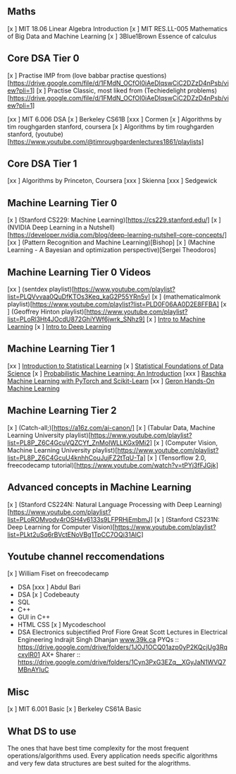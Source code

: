 ## Maths
[x ] MIT 18.06 Linear Algebra Introduction
[x ] MIT RES.LL-005 Mathematics of Big Data and Machine Learning
[x ] 3Blue1Brown Essence of calculus  




## Core DSA Tier 0
[x ] Practise IMP from (love babbar practise questions)[https://drive.google.com/file/d/1FMdN_OCfOI0iAeDlqswCiC2DZzD4nPsb/view?pli=1]
[x ] Practise Classic, most liked from (Techiedelight problems)[https://drive.google.com/file/d/1FMdN_OCfOI0iAeDlqswCiC2DZzD4nPsb/view?pli=1]

[xx ] MIT 6.006 DSA
[x ] Berkeley CS61B
[xxx ] Cormen
[x ] Algorithms by tim roughgarden stanford, coursera
[x ] Algorithms by tim roughgarden stanford, (youtube)[https://www.youtube.com/@timroughgardenlectures1861/playlists]


## Core DSA Tier 1
[xx ] Algorithms by Princeton, Coursera
[xxx ] Skienna
[xxx ] Sedgewick




## Machine Learning Tier 0
[x ] (Stanford CS229: Machine Learning)[https://cs229.stanford.edu/]
[x ] (NVIDIA Deep Learning in a Nutshell)[https://developer.nvidia.com/blog/deep-learning-nutshell-core-concepts/]
[xx ] (Pattern Recognition and Machine Learning)[Bishop]
[x ] (Machine Learning - A Bayesian and optimization perspective)[Sergei Theodoros]


## Machine Learning Tier 0 Videos
[xx ] (sentdex playlist)[https://www.youtube.com/playlist?list=PLQVvvaa0QuDfKTOs3Keq_kaG2P55YRn5v]
[x ] (mathematicalmonk playlist)[https://www.youtube.com/playlist?list=PLD0F06AA0D2E8FFBA]
[x ] (Geoffrey Hinton playlist)[https://www.youtube.com/playlist?list=PLoRl3Ht4JOcdU872GhiYWf6jwrk_SNhz9]
[x ] [Intro to Machine Learning](https://www.youtube.com/playlist?list=PLTKMiZHVd_2KyGirGEvKlniaWeLOHhUF3)
[x ] [Intro to Deep Learning](https://www.youtube.com/playlist?list=PLTKMiZHVd_2KyGirGEvKlniaWeLOHhUF3)




## Machine Learning Tier 1
[xx ] [Introduction to Statistical Learning](https://www.statlearning.com/)
[x ] [Statistical Foundations of Data Science](https://dokumen.pub/statistical-foundations-of-data-science-1nbsped-1466510846-9781466510845-1466510854-9781466510852-0429527616-9780429527616-0367512629-9780367512620-0429542313-9780429542312-0429096283-9780429096280.html)
[x ] [Probabilistic Machine Learning: An Introduction](https://probml.github.io/pml-book/book1.html)
[xxx ] [Raschka Machine Learning with PyTorch and Scikit-Learn](https://sebastianraschka.com/blog/2022/ml-pytorch-book.html)
[xx ] [Geron Hands-On Machine Learning](https://www.oreilly.com/library/view/hands-on-machine-learning/9781492032632/)



## Machine Learning Tier 2
[x ] (Catch-all;)[https://a16z.com/ai-canon/]
[x ] (Tabular Data, Machine Learning University playlist)[https://www.youtube.com/playlist?list=PL8P_Z6C4GcuVQZCYf_ZnMoIWLLKGx9Mi2]
[x ] (Computer Vision, Machine Learning University playlist)[https://www.youtube.com/playlist?list=PL8P_Z6C4GcuU4knhhCouJujFZ2tTqU-Ta]
[x ] (Tensorflow 2.0, freecodecamp tutorial)[https://www.youtube.com/watch?v=tPYj3fFJGjk]


## Advanced concepts in Machine Learning
[x ] (Stanford CS224N: Natural Language Processing with Deep Learning)[https://www.youtube.com/playlist?list=PLoROMvodv4rOSH4v6133s9LFPRHjEmbmJ]
[x ] (Stanford CS231N: Deep Learning for Computer Vision)[https://www.youtube.com/playlist?list=PLkt2uSq6rBVctENoVBg1TpCC7OQi31AlC]






## Youtube channel reccomendations
[x ] William Fiset on freecodecamp
- DSA
[xxx ] Abdul Bari
- DSA
[x ] Codebeauty
- SQL
- C++
- GUI in C++
- HTML CSS
[x ] Mycodeschool
- DSA
Electronics subjectified
Prof Fiore
Great Scott
Lectures in Electrical Engineering
Indrajit Singh Dhanjan
www.39k.ca
PYQs :: https://drive.google.com/drive/folders/1JOJ1OCQ01azp0yP2KQcjUg3RqcxylR01
AX+ Sharer :: https://drive.google.com/drive/folders/1Cyn3PxG3EZq__XGyJaN1WVQ7MBnAYIuC



## Misc
[x ]  MIT 6.001 Basic
[x ]  Berkeley CS61A Basic




## What DS to use
The ones that have best time complexity for the most frequent operations/algorithms used. Every application needs specific algorithms and very few data structures are best suited for the alogrithms.
